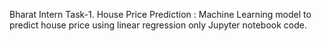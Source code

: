 Bharat Intern
Task-1. House Price Prediction :
Machine Learning model to predict house price using linear regression only Jupyter notebook code.

